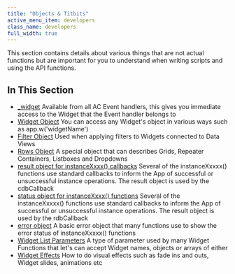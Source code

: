 ```yaml
---
title: "Objects & Titbits"
active_menu_item: developers
class_name: developers
full_width: true
---
```



This section contains details about various things that are not actual functions but are important for you to understand when writing scripts and using the API functions.

## In This Section

 - [\_widget](/developers/documentation/scripting-apis/client-api/objects-titbits/ref-widget)
    Available from all AC Event handlers, this gives you immediate access to the Widget that the Event handler belongs to
 - [Widget Object](/developers/documentation/scripting-apis/client-api/objects-titbits/widget-object)
    You can access any Widget's object in various ways such as app.w('widgetName')
 - [Filter Object](/developers/documentation/scripting-apis/client-api/objects-titbits/filter-object)
    Used when applying filters to Widgets connected to Data Views
 - [Rows Object](/developers/documentation/scripting-apis/client-api/objects-titbits/rows-object)
    A special object that can describes Grids, Repeater Containers, Listboxes and Dropdowns
 - [result object for instanceXxxx() callbacks](/developers/documentation/scripting-apis/client-api/objects-titbits/result-object-for-instancexxxx)
    Several of the instanceXxxxx() functions use standard callbacks to inform the App of successful or unsuccessful instance operations. The result object is used by the cdbCallback
 - [status object for instanceXxxx() functions](/developers/documentation/scripting-apis/client-api/objects-titbits/status-object-for-instancexxxx)
    Several of the instanceXxxxx() functions use standard callbacks to inform the App of successful or unsuccessful instance operations. The result object is used by the rdbCallback
 - [error object](/developers/documentation/scripting-apis/client-api/objects-titbits/error-object)
    A basic error object that many functions use to show the error status of instanceXxxxx() functions
 - [Widget List Parameters](/developers/documentation/scripting-apis/client-api/objects-titbits/widget-list-parameters)
    A type of parameter used by many Widget Functions that let's can accept Widget names, objects or arrays of either
 - [Widget Effects](/developers/documentation/scripting-apis/client-api/objects-titbits/widget-effects)
    How to do visual effects such as fade ins and outs, Widget slides, animations etc

